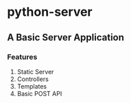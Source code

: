 # python-server

## A Basic Server Application

### Features

<ol>
<li>Static Server</li>
<li>Controllers</li>
<li>Templates</li>
<li>Basic POST API</li>
</ol>
